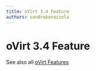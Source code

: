 ```yaml
---
title: oVirt 3.4 Feature
authors: sandrobonazzola
---
```


# oVirt 3.4 Feature

See also all [oVirt Features](/develop/release-management/features/)
